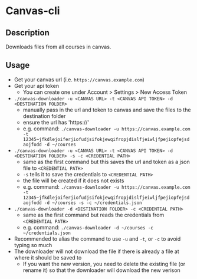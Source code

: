 # Canvas-cli

## Description
Downloads files from all courses in canvas.

## Usage
- Get your canvas url (i.e. `https://canvas.example.com`)
- Get your api token
    - You can create one under Account > Settings > New Access Token
- `./canvas-downloader -u <CANVAS URL> -t <CANVAS API TOKEN> -d <DESTINATION FOLDER>`
    - manually pass in the url and token to canvas and save the files to the destination folder
    - ensure the url has 'https://'
    - e.g. command: `./canvas-downloader -u https://canvas.example.com -t 12345~jfkdlejoiferjiofudjsifokjewqifropjdislfjeiwljfpejiopfejsdaojfodd -d ~/courses`
- `./canvas-downloader -u <CANVAS URL> -t <CANVAS API TOKEN> -d <DESTINATION FOLDER> -s -c <CREDENTIAL PATH>`
    - same as the first command but this saves the url and token as a json file to `<CREDENTIAL PATH>`
    - `-s` tells it to save the credentials to `<CREDENTIAL PATH>`
    - the file will be created if it does not exists
    - e.g. command: `./canvas-downloader -u https://canvas.example.com -t 12345~jfkdlejoiferjiofudjsifokjewqifropjdislfjeiwljfpejiopfejsdaojfodd -d ~/courses -s -c ~/credentials.json`
- `./canvas-downloader -d <DESTINATION FOLDER> -c <CREDENTIAL PATH>`
    - same as the first command but reads the credentials from `<CREDENTIAL PATH>`
    - e.g. command: `./canvas-downloader -d ~/courses -c ~/credentials.json`
- Recommended to alias the command to use `-u` and `-t`, or `-c` to avoid typing so much
- The downloader will not download the file if there is already a file at where it should be saved to
    - If you want the new version, you need to delete the existing file (or rename it) so that the downloader will download the new verison
